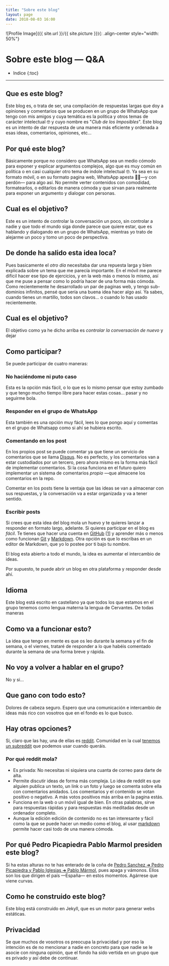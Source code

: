 ```yaml
---
title: "Sobre este blog"
layout: page
date: 2018-08-03 16:00
---
```

![Profile Image]({{ site.url }}/{{ site.picture }}){: .align-center style="width: 50%"}

# Sobre este blog — Q&A



* Indice
{:toc}
---

## Que es este blog?

Este blog es, o trata de ser, una compilación de respuestas largas que doy a opiniones y comentarios que se producen en un grupo de WhatsApp que tengo con mis amigos y cuya temática es la política y otros temas de carácter intelectual 🤓 y cuyo nombre es "*Club de los Imposibles*". Este blog es un intento de dar respuesta de una manera más eficiente y ordenada a esas ideas, comentarios, opiniones, etc... 

## Por qué este blog?

Básicamente porque no considero que WhatsApp sea un medio cómodo para exponer y explicar argumentos complejos, algo que es muy común en política o en casi cualquier otro tema de indole intelectual 🤓. Ya sea en su formato móvil, o en su formato pagina web, WhatsApp apesta ​👃🏻​—y con perdón— para algo así. No permite verter contenidos con comodidad, formatearlos, o editarlos de manera cómoda y que sirvan para realmente para exponer un argumento y dialogar con personas.  

## Cual es el objetivo?

Este es un intento de controlar la conversación un poco, sin controlar a nadie y que todo el mundo siga donde parece que quiere estar, que es hablando y dialogando en un grupo de WhatsApp, mientras yo trato de alejarme un poco y tomo un poco de perspectiva. 

## De donde ha salido esta idea loca? 

Pues basicamente el *otro día* necesitaba dar una repuesta larga y bien explicada sobre un tema que me parecía importante. En el móvil me parece difícil hacer ese tipo de ejercicios, y en la web más o menos lo mismo, así que me puse a pensar como lo podría hacer de una forma más cómoda. Como recientemente he desarrollado un par de paginas web, y tengo sub-dominios infinitos, pensé que sería una buena idea hacer algo así. Ya sabes, cuando tienes un martillo, todos son clavos... o cuando lo has usado recientemente.  

## Cual es el objetivo?

El objetivo como ya he dicho arriba es *controlar la conversación de nuevo* y dejar 

## Como participar?

Se puede participar de cuatro maneras: 

### No haciéndome ni puto caso

Esta es la opción más fácil, o lo que es lo mismo pensar que estoy zumbado y que tengo mucho tiempo libre para hacer estas cosas... pasar y no seguirme bola. 

### Responder en el grupo de WhatsApp

Esta también es una opción muy fácil, lees lo que pongo aquí y comentas en el grupo de Whatsapp como si ahí se hubiera escrito. 

### Comentando en los post

En los propios post se puede comentar ya que tiene un servicio de comentarios que se llama [Disqus](https://en.wikipedia.org/wiki/Disqus). No es perfecto, y los comentarios van a estar custodiados por un tercero, pero ahora mismo es la forma más fácil de implementar comentarios. Si la cosa funciona en el futuro quiero implementar un sistema de comentarios *propio* —que almacene los comentarios en la repo. 

Comentar en los posts tiene la ventaja que las ideas se van a almacenar con sus respuestas, y la conversación va a estar organizada y va a tener sentido. 

### Escribir posts

Si crees que esta idea del blog mola un huevo y te quieres lanzar a responder en formato largo, adelante. Si quieres participar en el blog es *fácil*. Te tienes que hacer una cuenta en [GitHub](https://github.com) [[1](https://en.wikipedia.org/wiki/GitHub)] y aprender más o menos como funcionan [Git](https://en.wikipedia.org/wiki/Git) y [Markdown](https://en.wikipedia.org/wiki/Markdown). Otra opción es que lo escribas en un editor de Markdown, que yo lo postee por ti bajo tu nombre. 

El blog esta abierto a todo el mundo, la idea es aumentar el intercambio de ideas. 

Por supuesto, te puede abrir un blog en otra plataforma y responder desde ahí. 

## Idioma

Este blog está escrito en castellano ya que todos los que estamos en el grupo tenemos como lengua materna la lengua de Cervantes. De todas maneras 

## Como va a funcionar esto? 

La idea que tengo en mente es que os leo durante la semana y el fin de semana, o el viernes, trataré de responder a lo que habéis comentado durante la semana de una forma breve y rápida. 

## No voy a volver a hablar en el grupo? 

No y si... 

## Que gano con todo esto?

Dolores de cabeza seguro. Espero que una comunicación e intercambio de ideas más rico con vosotros que en el fondo es lo que busco. 

## Hay otras opciones?

Si, claro que las hay, una de ellas es [reddit](https://www.reddit.com/). Comunidad en la cual [tenemos un subreddit](https://www.reddit.com/r/clubimposibles/) que podemos usar cuando queráis. 

### Por qué reddit mola?

* Es privada: No necesitas ni siquiera una cuanta de correo para darte de alta. 
* Permite discutir ideas de forma más compleja. Lo idea de reddit es que alguien publica un texto, un link o un foto y luego se comenta sobre ella con comentarios anidados. Los comentarios y el contenido se votan positivo o negativo. A más votos positivos más arriba en la pagina estás. 
* Funciona en la web o un móvil igual de bien. En otras palabras, sirve para respuestas rápidas y para respuestas más meditadas desde un ordenador completo. 
* Aunque la edición edición de contenido no es tan interesante y fácil como la que se puede hacer un medio como el blog, al usar [markdown](https://en.wikipedia.org/wiki/Markdown) permite hacer casi todo de una manera cómoda. 

## Por qué Pedro Picapiedra Pablo Marmol presiden este blog?

Si ha estas alturas no te has enterado de la coña de [Pedro Sanchez ➜ Pedro Picapiedra y Pablo Iglesias ➜ Pablo Mármol](https://www.youtube.com/watch?v=FUaxFEZkJJo), pues apaga y vámonos. Ellos son los que dirigen el país —España— en estos momentos. Agárrese que viene curvas. 

## Como he construido este blog?

Este blog está construido en Jekyll, que es un *motor* para generar webs estáticas. 

## Privacidad

Se que muchos de vosotros os preocupa la privacidad y por eso la intención es de no mencionar a nadie en concreto para que nadie se le asocie con ninguna opinión, que el fondo ha sido vertida en un grupo que es privado y así debe de continuar. 